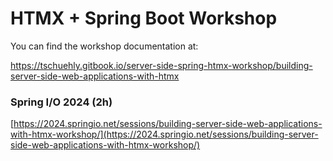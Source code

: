 # HTMX + Spring Boot Workshop

You can find the workshop documentation at:

https://tschuehly.gitbook.io/server-side-spring-htmx-workshop/building-server-side-web-applications-with-htmx

### Spring I/O 2024 (2h)

[https://2024.springio.net/sessions/building-server-side-web-applications-with-htmx-workshop/](https://2024.springio.net/sessions/building-server-side-web-applications-with-htmx-workshop/)
